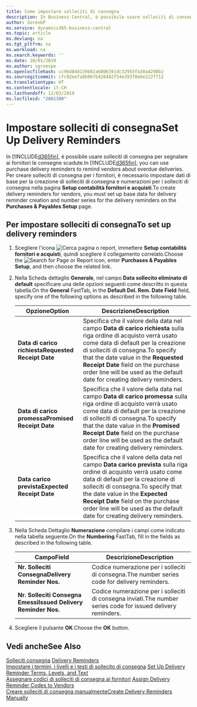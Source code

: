 ```yaml
---
title: Come impostare solleciti di consegna
description: In Business Central, è possibile usare solleciti di consegna per segnalare ai fornitori le consegne scadute.
author: SorenGP
ms.service: dynamics365-business-central
ms.topic: article
ms.devlang: na
ms.tgt_pltfrm: na
ms.workload: na
ms.search.keywords: ''
ms.date: 10/01/2019
ms.author: sgroespe
ms.openlocfilehash: cc96d84d139b02a6806391dc32955fa30a4298b2
ms.sourcegitcommit: cfc92eefa8b06fb426482f54e393f0e6e222f712
ms.translationtype: HT
ms.contentlocale: it-CH
ms.lasthandoff: 12/03/2019
ms.locfileid: "2881300"
---
```

# <a name="set-up-delivery-reminders"></a><span data-ttu-id="2e66a-103">Impostare solleciti di consegna</span><span class="sxs-lookup"><span data-stu-id="2e66a-103">Set Up Delivery Reminders</span></span>
<span data-ttu-id="2e66a-104">In [!INCLUDE[d365fin](../../includes/d365fin_md.md)], è possibile usare solleciti di consegna per segnalare ai fornitori le consegne scadute.</span><span class="sxs-lookup"><span data-stu-id="2e66a-104">In [!INCLUDE[d365fin](../../includes/d365fin_md.md)], you can use purchase delivery reminders to remind vendors about overdue deliveries.</span></span> <span data-ttu-id="2e66a-105">Per creare solleciti di consegna per i fornitori, è necessario impostare dati di base per la creazione di solleciti di consegna e numerazioni per i solleciti di consegna nella pagina **Setup contabilità fornitori e acquisti**.</span><span class="sxs-lookup"><span data-stu-id="2e66a-105">To create delivery reminders for vendors, you must set up base data for delivery reminder creation and number series for the delivery reminders on the **Purchases & Payables Setup** page.</span></span>  

## <a name="to-set-up-delivery-reminders"></a><span data-ttu-id="2e66a-106">Per impostare solleciti di consegna</span><span class="sxs-lookup"><span data-stu-id="2e66a-106">To set up delivery reminders</span></span>  

1.  <span data-ttu-id="2e66a-107">Scegliere l'icona ![Cerca pagina o report](../../media/ui-search/search_small.png "Icona della funzionalità Cerca pagina o report"), immettere **Setup contabilità fornitori e acquisti**, quindi scegliere il collegamento correlato.</span><span class="sxs-lookup"><span data-stu-id="2e66a-107">Choose the ![Search for Page or Report](../../media/ui-search/search_small.png "Search for Page or Report icon") icon, enter **Purchases & Payables Setup**, and then choose the related link.</span></span>  
2.  <span data-ttu-id="2e66a-108">Nella Scheda dettaglio **Generale**, nel campo **Data sollecito eliminato di default** specificare una delle opzioni seguenti come descritto in questa tabella.</span><span class="sxs-lookup"><span data-stu-id="2e66a-108">On the **General** FastTab, in the **Default Del. Rem. Date Field** field, specify one of the following options as described in the following table.</span></span>  

    |<span data-ttu-id="2e66a-109">Opzione</span><span class="sxs-lookup"><span data-stu-id="2e66a-109">Option</span></span>|<span data-ttu-id="2e66a-110">Descrizione</span><span class="sxs-lookup"><span data-stu-id="2e66a-110">Description</span></span>|  
    |----------------------------------|---------------------------------------|  
    |<span data-ttu-id="2e66a-111">**Data di carico richiesta**</span><span class="sxs-lookup"><span data-stu-id="2e66a-111">**Requested Receipt Date**</span></span>|<span data-ttu-id="2e66a-112">Specifica che il valore della data nel campo **Data di carico richiesta** sulla riga ordine di acquisto verrà usato come data di default per la creazione di solleciti di consegna.</span><span class="sxs-lookup"><span data-stu-id="2e66a-112">To specify that the date value in the **Requested Receipt Date** field on the purchase order line will be used as the default date for creating delivery reminders.</span></span>|  
    |<span data-ttu-id="2e66a-113">**Data di carico promessa**</span><span class="sxs-lookup"><span data-stu-id="2e66a-113">**Promised Receipt Date**</span></span>|<span data-ttu-id="2e66a-114">Specifica che il valore della data nel campo **Data di carico promessa** sulla riga ordine di acquisto verrà usato come data di default per la creazione di solleciti di consegna.</span><span class="sxs-lookup"><span data-stu-id="2e66a-114">To specify that the date value in the **Promised Receipt Date** field on the purchase order line will be used as the default date for creating delivery reminders.</span></span>|  
    |<span data-ttu-id="2e66a-115">**Data carico prevista**</span><span class="sxs-lookup"><span data-stu-id="2e66a-115">**Expected Receipt Date**</span></span>|<span data-ttu-id="2e66a-116">Specifica che il valore della data nel campo **Data carico prevista** sulla riga ordine di acquisto verrà usato come data di default per la creazione di solleciti di consegna.</span><span class="sxs-lookup"><span data-stu-id="2e66a-116">To specify that the date value in the **Expected Receipt Date** field on the purchase order line will be used as the default date for creating delivery reminders.</span></span>|  

3.  <span data-ttu-id="2e66a-117">Nella Scheda Dettaglio **Numerazione** compilare i campi come indicato nella tabella seguente.</span><span class="sxs-lookup"><span data-stu-id="2e66a-117">On the **Numbering** FastTab, fill in the fields as described in the following table.</span></span>  

    |<span data-ttu-id="2e66a-118">Campo</span><span class="sxs-lookup"><span data-stu-id="2e66a-118">Field</span></span>|<span data-ttu-id="2e66a-119">Descrizione</span><span class="sxs-lookup"><span data-stu-id="2e66a-119">Description</span></span>|  
    |---------------------------------|---------------------------------------|  
    |<span data-ttu-id="2e66a-120">**Nr. Solleciti Consegna**</span><span class="sxs-lookup"><span data-stu-id="2e66a-120">**Delivery Reminder Nos.**</span></span>|<span data-ttu-id="2e66a-121">Codice numerazione per i solleciti di consegna.</span><span class="sxs-lookup"><span data-stu-id="2e66a-121">The number series code for delivery reminders.</span></span>|  
    |<span data-ttu-id="2e66a-122">**Nr. Solleciti Consegna Emessi**</span><span class="sxs-lookup"><span data-stu-id="2e66a-122">**Issued Delivery Reminder Nos.**</span></span>|<span data-ttu-id="2e66a-123">Codice numerazione per i solleciti di consegna inviati.</span><span class="sxs-lookup"><span data-stu-id="2e66a-123">The number series code for issued delivery reminders.</span></span>|  

4.  <span data-ttu-id="2e66a-124">Scegliere il pulsante **OK**.</span><span class="sxs-lookup"><span data-stu-id="2e66a-124">Choose the **OK** button.</span></span>  

## <a name="see-also"></a><span data-ttu-id="2e66a-125">Vedi anche</span><span class="sxs-lookup"><span data-stu-id="2e66a-125">See Also</span></span>  
 <span data-ttu-id="2e66a-126">[Solleciti consegna](delivery-reminders.md) </span><span class="sxs-lookup"><span data-stu-id="2e66a-126">[Delivery Reminders](delivery-reminders.md) </span></span>  
 <span data-ttu-id="2e66a-127">[Impostare i termini, i livelli e i testi di sollecito di consegna](how-to-set-up-delivery-reminder-terms-levels-and-text.md) </span><span class="sxs-lookup"><span data-stu-id="2e66a-127">[Set Up Delivery Reminder Terms, Levels, and Text](how-to-set-up-delivery-reminder-terms-levels-and-text.md) </span></span>  
 <span data-ttu-id="2e66a-128">[Assegnare codici di solleciti di consegna ai fornitori](how-to-assign-delivery-reminder-codes-to-vendors.md) </span><span class="sxs-lookup"><span data-stu-id="2e66a-128">[Assign Delivery Reminder Codes to Vendors](how-to-assign-delivery-reminder-codes-to-vendors.md) </span></span>  
 [<span data-ttu-id="2e66a-129">Creare solleciti di consegna manualmente</span><span class="sxs-lookup"><span data-stu-id="2e66a-129">Create Delivery Reminders Manually</span></span>](how-to-create-delivery-reminders-manually.md)
